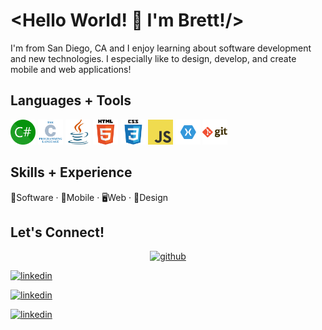 # <Hello World! 👋 I'm Brett!/>

I'm from San Diego, CA and I enjoy learning about software development and new technologies. I especially like to design, develop, and create mobile and web applications! 


## Languages + Tools
<img src='https://raw.githubusercontent.com/github/explore/80688e429a7d4ef2fca1e82350fe8e3517d3494d/topics/csharp/csharp.png' alt='c-sharp' height='40'> <img src='https://raw.githubusercontent.com/github/explore/80688e429a7d4ef2fca1e82350fe8e3517d3494d/topics/c/c.png' alt='c' height='40'> <img src='https://raw.githubusercontent.com/github/explore/80688e429a7d4ef2fca1e82350fe8e3517d3494d/topics/java/java.png' alt='java' height='40'> <img src='https://raw.githubusercontent.com/github/explore/80688e429a7d4ef2fca1e82350fe8e3517d3494d/topics/html/html.png' alt='html' height='40'> <img src='https://raw.githubusercontent.com/github/explore/80688e429a7d4ef2fca1e82350fe8e3517d3494d/topics/css/css.png' alt='css' height='40'> <img src='https://raw.githubusercontent.com/github/explore/80688e429a7d4ef2fca1e82350fe8e3517d3494d/topics/javascript/javascript.png' alt='javascript' height='40'> <img src='https://raw.githubusercontent.com/github/explore/80688e429a7d4ef2fca1e82350fe8e3517d3494d/topics/xamarin/xamarin.png' alt='xamarin.forms' height='40'> <img src='https://raw.githubusercontent.com/github/explore/80688e429a7d4ef2fca1e82350fe8e3517d3494d/topics/git/git.png' alt="git" height='40'>


## Skills + Experience
🚀Software  ·  📱Mobile  ·  🖥Web  ·  📝Design 


## Let's Connect!
<p align="center">
  <a href="https://github.com/BrettFlavin"><img src='https://cdn.jsdelivr.net/npm/simple-icons@3.0.1/icons/github.svg' alt='github' height='30'></a>
  
  
  <a href="https://www.linkedin.com/in/BrettFlavin/"><img src='https://cdn.jsdelivr.net/npm/simple-icons@3.0.1/icons/linkedin.svg' alt='linkedin' height='30'></a>
  
  
  <a href="https://www.facebook.com/BrettFlavin"><img src='https://cdn.jsdelivr.net/npm/simple-icons@3.0.1/icons/facebook.svg' alt='linkedin' height='30'></a>
  
  
  <a href="https://brettflavin.com"><img src='https://cdn.jsdelivr.net/npm/simple-icons@3.0.1/icons/icloud.svg' alt='linkedin' height='30'></a>
</p>
